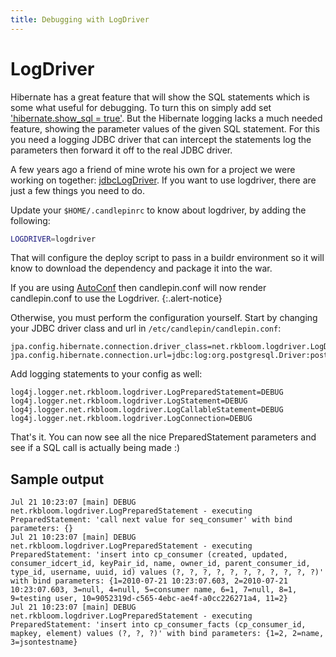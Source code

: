 ```yaml
---
title: Debugging with LogDriver
---
```

# LogDriver
Hibernate has a great feature that will show the SQL statements which is some
what useful for debugging. To turn this on simply add set ['hibernate.show_sql
= true'](https://forum.hibernate.org/viewtopic.php?p=2401574). But the
Hibernate logging lacks a much needed feature, showing the parameter values of
the given SQL statement.  For this you need a logging JDBC driver that can
intercept the statements log the parameters then forward it off to the real
JDBC driver.

A few years ago a friend of mine wrote his own for a project we were working on
together: [jdbcLogDriver](http://sourceforge.net/projects/jdbclogdriver/). If
you want to use logdriver, there are just a few things you need to do.

Update your `$HOME/.candlepinrc` to know about logdriver, by adding the following:

```bash
LOGDRIVER=logdriver
```

That will configure the deploy script to pass in a buildr environment so it will know to
download the dependency and package it into the war.

If you are using [AutoConf](auto_conf.html) then candlepin.conf will now render candlepin.conf
to use the Logdriver.
{:.alert-notice}

Otherwise, you must perform the configuration yourself.  Start by changing your
JDBC driver class and url in `/etc/candlepin/candlepin.conf`:

```properties
jpa.config.hibernate.connection.driver_class=net.rkbloom.logdriver.LogDriver
jpa.config.hibernate.connection.url=jdbc:log:org.postgresql.Driver:postgresql:candlepin
```

Add logging statements to your config as well:

```properties
log4j.logger.net.rkbloom.logdriver.LogPreparedStatement=DEBUG
log4j.logger.net.rkbloom.logdriver.LogStatement=DEBUG
log4j.logger.net.rkbloom.logdriver.LogCallableStatement=DEBUG
log4j.logger.net.rkbloom.logdriver.LogConnection=DEBUG
```

That's it. You can now see all the nice PreparedStatement parameters
and see if a SQL call is actually being made :)

## Sample output
```
Jul 21 10:23:07 [main] DEBUG net.rkbloom.logdriver.LogPreparedStatement - executing PreparedStatement: 'call next value for seq_consumer' with bind parameters: {}
Jul 21 10:23:07 [main] DEBUG net.rkbloom.logdriver.LogPreparedStatement - executing PreparedStatement: 'insert into cp_consumer (created, updated, consumer_idcert_id, keyPair_id, name, owner_id, parent_consumer_id, type_id, username, uuid, id) values (?, ?, ?, ?, ?, ?, ?, ?, ?, ?, ?)' with bind parameters: {1=2010-07-21 10:23:07.603, 2=2010-07-21 10:23:07.603, 3=null, 4=null, 5=consumer name, 6=1, 7=null, 8=1, 9=testing user, 10=9052319d-c565-4ebc-ae4f-a0cc226271a4, 11=2}
Jul 21 10:23:07 [main] DEBUG net.rkbloom.logdriver.LogPreparedStatement - executing PreparedStatement: 'insert into cp_consumer_facts (cp_consumer_id, mapkey, element) values (?, ?, ?)' with bind parameters: {1=2, 2=name, 3=jsontestname}
```
